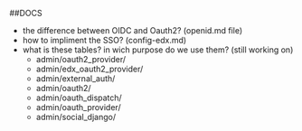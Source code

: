 ##DOCS

- the difference between OIDC and Oauth2? (openid.md file)
- how to impliment the SSO? (config-edx.md)
- what is these tables? in wich purpose do we use them? (still working on)
  * admin/oauth2_provider/
  * admin/edx_oauth2_provider/
  * admin/external_auth/
  * admin/oauth2/
  * admin/oauth_dispatch/
  * admin/oauth_provider/
  * admin/social_django/
